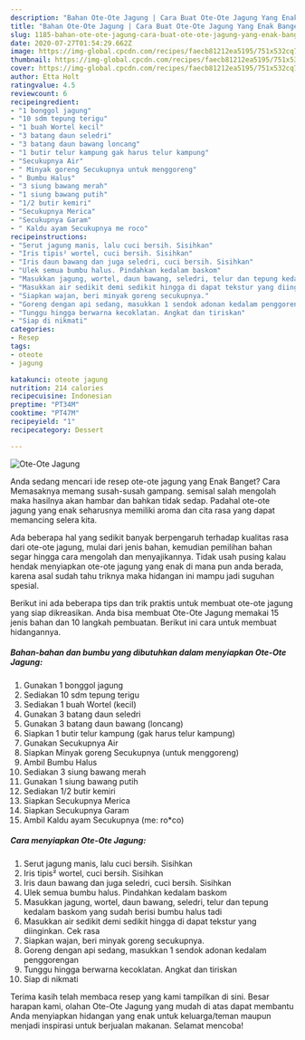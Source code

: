 ```yaml
---
description: "Bahan Ote-Ote Jagung | Cara Buat Ote-Ote Jagung Yang Enak Banget"
title: "Bahan Ote-Ote Jagung | Cara Buat Ote-Ote Jagung Yang Enak Banget"
slug: 1185-bahan-ote-ote-jagung-cara-buat-ote-ote-jagung-yang-enak-banget
date: 2020-07-27T01:54:29.662Z
image: https://img-global.cpcdn.com/recipes/faecb81212ea5195/751x532cq70/ote-ote-jagung-foto-resep-utama.jpg
thumbnail: https://img-global.cpcdn.com/recipes/faecb81212ea5195/751x532cq70/ote-ote-jagung-foto-resep-utama.jpg
cover: https://img-global.cpcdn.com/recipes/faecb81212ea5195/751x532cq70/ote-ote-jagung-foto-resep-utama.jpg
author: Etta Holt
ratingvalue: 4.5
reviewcount: 6
recipeingredient:
- "1 bonggol jagung"
- "10 sdm tepung terigu"
- "1 buah Wortel kecil"
- "3 batang daun seledri"
- "3 batang daun bawang loncang"
- "1 butir telur kampung gak harus telur kampung"
- "Secukupnya Air"
- " Minyak goreng Secukupnya untuk menggoreng"
- " Bumbu Halus"
- "3 siung bawang merah"
- "1 siung bawang putih"
- "1/2 butir kemiri"
- "Secukupnya Merica"
- "Secukupnya Garam"
- " Kaldu ayam Secukupnya me roco"
recipeinstructions:
- "Serut jagung manis, lalu cuci bersih. Sisihkan"
- "Iris tipis² wortel, cuci bersih. Sisihkan"
- "Iris daun bawang dan juga seledri, cuci bersih. Sisihkan"
- "Ulek semua bumbu halus. Pindahkan kedalam baskom"
- "Masukkan jagung, wortel, daun bawang, seledri, telur dan tepung kedalam baskom yang sudah berisi bumbu halus tadi"
- "Masukkan air sedikit demi sedikit hingga di dapat tekstur yang diinginkan. Cek rasa"
- "Siapkan wajan, beri minyak goreng secukupnya."
- "Goreng dengan api sedang, masukkan 1 sendok adonan kedalam penggorengan"
- "Tunggu hingga berwarna kecoklatan. Angkat dan tiriskan"
- "Siap di nikmati"
categories:
- Resep
tags:
- oteote
- jagung

katakunci: oteote jagung 
nutrition: 214 calories
recipecuisine: Indonesian
preptime: "PT34M"
cooktime: "PT47M"
recipeyield: "1"
recipecategory: Dessert

---
```



![Ote-Ote Jagung](https://img-global.cpcdn.com/recipes/faecb81212ea5195/751x532cq70/ote-ote-jagung-foto-resep-utama.jpg)

Anda sedang mencari ide resep ote-ote jagung yang Enak Banget? Cara Memasaknya memang susah-susah gampang. semisal salah mengolah maka hasilnya akan hambar dan bahkan tidak sedap. Padahal ote-ote jagung yang enak seharusnya memiliki aroma dan cita rasa yang dapat memancing selera kita.



Ada beberapa hal yang sedikit banyak berpengaruh terhadap kualitas rasa dari ote-ote jagung, mulai dari jenis bahan, kemudian pemilihan bahan segar hingga cara mengolah dan menyajikannya. Tidak usah pusing kalau hendak menyiapkan ote-ote jagung yang enak di mana pun anda berada, karena asal sudah tahu triknya maka hidangan ini mampu jadi suguhan spesial.


Berikut ini ada beberapa tips dan trik praktis untuk membuat ote-ote jagung yang siap dikreasikan. Anda bisa membuat Ote-Ote Jagung memakai 15 jenis bahan dan 10 langkah pembuatan. Berikut ini cara untuk membuat hidangannya.

<!--inarticleads1-->

##### Bahan-bahan dan bumbu yang dibutuhkan dalam menyiapkan Ote-Ote Jagung:

1. Gunakan 1 bonggol jagung
1. Sediakan 10 sdm tepung terigu
1. Sediakan 1 buah Wortel (kecil)
1. Gunakan 3 batang daun seledri
1. Gunakan 3 batang daun bawang (loncang)
1. Siapkan 1 butir telur kampung (gak harus telur kampung)
1. Gunakan Secukupnya Air
1. Siapkan  Minyak goreng Secukupnya (untuk menggoreng)
1. Ambil  Bumbu Halus
1. Sediakan 3 siung bawang merah
1. Gunakan 1 siung bawang putih
1. Sediakan 1/2 butir kemiri
1. Siapkan Secukupnya Merica
1. Siapkan Secukupnya Garam
1. Ambil  Kaldu ayam Secukupnya (me: ro*co)




<!--inarticleads2-->

##### Cara menyiapkan Ote-Ote Jagung:

1. Serut jagung manis, lalu cuci bersih. Sisihkan
1. Iris tipis² wortel, cuci bersih. Sisihkan
1. Iris daun bawang dan juga seledri, cuci bersih. Sisihkan
1. Ulek semua bumbu halus. Pindahkan kedalam baskom
1. Masukkan jagung, wortel, daun bawang, seledri, telur dan tepung kedalam baskom yang sudah berisi bumbu halus tadi
1. Masukkan air sedikit demi sedikit hingga di dapat tekstur yang diinginkan. Cek rasa
1. Siapkan wajan, beri minyak goreng secukupnya.
1. Goreng dengan api sedang, masukkan 1 sendok adonan kedalam penggorengan
1. Tunggu hingga berwarna kecoklatan. Angkat dan tiriskan
1. Siap di nikmati




Terima kasih telah membaca resep yang kami tampilkan di sini. Besar harapan kami, olahan Ote-Ote Jagung yang mudah di atas dapat membantu Anda menyiapkan hidangan yang enak untuk keluarga/teman maupun menjadi inspirasi untuk berjualan makanan. Selamat mencoba!
